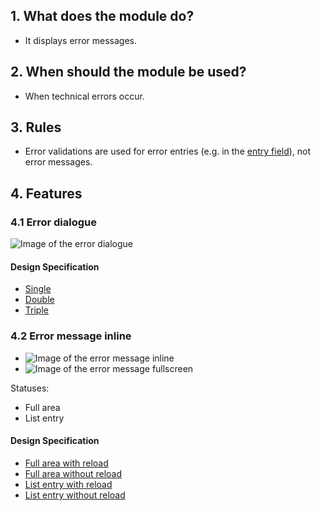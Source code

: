 ## 1. What does the module do?
*   It displays error messages.

## 2. When should the module be used? 
*   When technical errors occur.

## 3. Rules 
*   Error validations are used for error entries (e.g. in the [entry field](https://digital.sbb.ch/mobile/elemente/eingabefeld)), not error messages.

## 4. Features
### 4.1 Error dialogue 
![Image of the error dialogue](https://raw.githubusercontent.com/sbb-design-systems/sbb-design-system/master/mobile/modules/errors/images/MM06_Dialog.png 'class: image')

#### Design Specification
*   [Single](https://sbb.invisionapp.com/d/main#/console/14051805/322943549/inspect)
*   [Double](https://sbb.invisionapp.com/d/main#/console/14051805/322943550/inspect)
*   [Triple](https://sbb.invisionapp.com/d/main#/console/14051805/322943551/inspect)

### 4.2 Error message inline
*   ![Image of the error message inline](https://raw.githubusercontent.com/sbb-design-systems/sbb-design-system/master/mobile/modules/errors/images/MM06_Inline_Liste.png 'class: image')
*   ![Image of the error message fullscreen](https://raw.githubusercontent.com/sbb-design-systems/sbb-design-system/master/mobile/modules/errors/images/MM06_Inline_Fullscreen.png 'class: image')

Statuses:
*   Full area 
*   List entry

#### Design Specification
*   [Full area with reload](https://sbb.invisionapp.com/d/main#/console/14051805/322943552/inspect)
*   [Full area without reload](https://sbb.invisionapp.com/d/main#/console/14051805/322943553/inspect)
*   [List entry with reload](https://sbb.invisionapp.com/d/main#/console/14051805/322943554/inspect)
*   [List entry without reload](https://sbb.invisionapp.com/d/main#/console/14051805/322943555/inspect)